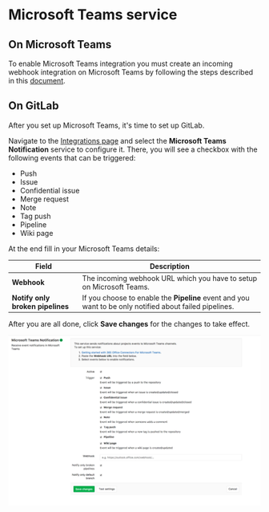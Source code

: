 # Microsoft Teams service

## On Microsoft Teams

To enable Microsoft Teams integration you must create an incoming webhook integration on Microsoft Teams by following the steps described in this [document](https://docs.microsoft.com/en-us/microsoftteams/platform/concepts/connectors/connectors-using#setting-up-a-custom-incoming-webhook).

## On GitLab

After you set up Microsoft Teams, it's time to set up GitLab.

Navigate to the [Integrations page](project_services.md#accessing-the-project-services)
and select the **Microsoft Teams Notification** service to configure it.
There, you will see a checkbox with the following events that can be triggered:

- Push
- Issue
- Confidential issue
- Merge request
- Note
- Tag push
- Pipeline
- Wiki page

At the end fill in your Microsoft Teams details:

| Field | Description |
| ----- | ----------- |
| **Webhook** | The incoming webhook URL which you have to setup on Microsoft Teams. |
| **Notify only broken pipelines** | If you choose to enable the **Pipeline** event and you want to be only notified about failed pipelines. |

After you are all done, click **Save changes** for the changes to take effect.

![Microsoft Teams configuration](img/microsoft_teams_configuration.png)
